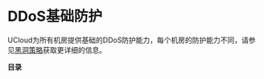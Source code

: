 

# DDoS基础防护

UCloud为所有机房提供基础的DDoS防护能力，每个机房的防护能力不同，请参见[黑洞策略](/security/usecurity/datacenter)获取更详细的信息。

**目录**


